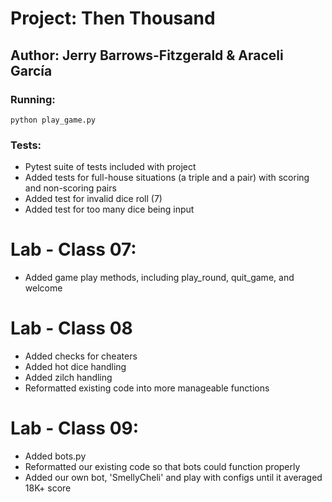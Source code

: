 # Project: Then Thousand

## Author: Jerry Barrows-Fitzgerald & Araceli García

### Running:
    python play_game.py

### Tests:

- Pytest suite of tests included with project
- Added tests for full-house situations (a triple and a pair) with scoring and non-scoring pairs
- Added test for invalid dice roll (7)
- Added test for too many dice being input

# Lab - Class 07:
- Added game play methods, including play_round, quit_game, and welcome 

# Lab - Class 08
- Added checks for cheaters
- Added hot dice handling
- Added zilch handling
- Reformatted existing code into more manageable functions

# Lab - Class 09:
- Added bots.py
- Reformatted our existing code so that bots could function properly
- Added our own bot, 'SmellyCheli' and play with configs until it averaged 18K+ score

